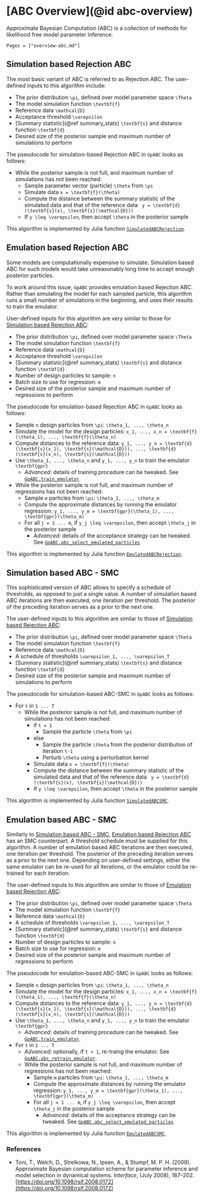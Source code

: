 # [ABC Overview](@id abc-overview)

Approximate Bayesian Computation (ABC) is a collection of methods for likelihood free model parameter inference.

```@contents
Pages = ["overview-abc.md"]
```

## Simulation based Rejection ABC

The most basic variant of ABC is referred to as Rejection ABC. The user-defined inputs to this algorithm include:

- The prior distribution ``\pi``, defined over model parameter space ``\Theta``
- The model simulation function ``\textbf{f}``
- Reference data ``\mathcal{D}``
- Acceptance threshold ``\varepsilon``
- [Summary statistic](@ref summary_stats) ``\textbf{s}`` and distance function ``\textbf{d}``
- Desired size of the posterior sample and maximum number of simulations to perform

The pseudocode for simulation-based Rejection ABC in `GpABC` looks as follows:

- While the posterior sample is not full, and maximum number of simulations has not been reached:
  - Sample parameter vector (particle) ``\theta`` from ``\pi``
  - Simulate data ``x = \textbf{f}(\theta)``
  - Compute the distance between the summary statistic of the simulated data and that of the reference data `` y = \textbf{d}(\textbf{s}(x), \textbf{s}(\mathcal{D}))``
  - If ``y \leq \varepsilon``, then accept ``\theta`` in the posterior sample

This algorithm is implemented by Julia function [`SimulatedABCRejection`](@ref).

## Emulation based Rejection ABC

Some models are computationally expensive to simulate. Simulation based ABC for such models would take unreasonably long time to accept enough posterior particles.

To work around this issue, `GpABC` provides emulation based Rejection ABC. Rather than simulating the model for each sampled particle, this algorithm runs a small number of simulations in the beginning, and uses their results to train the emulator.

User-defined inputs for this algorithm are very similar to those for [Simulation based Rejection ABC](@ref):

- The prior distribution ``\pi``, defined over model parameter space ``\Theta``
- The model simulation function ``\textbf{f}``
- Reference data ``\mathcal{D}``
- Acceptance threshold ``\varepsilon``
- [Summary statistic](@ref summary_stats) ``\textbf{s}`` and distance function ``\textbf{d}``
- Number of design particles to sample: ``n``
- Batch size to use for regression: ``m``
- Desired size of the posterior sample and maximum number of regressions to perform

The pseudocode for emulation-based Rejection ABC in `GpABC` looks as follows:

- Sample ``n`` design particles from ``\pi``: ``\theta_1, ..., \theta_n``
- Simulate the model for the design particles: ``x_1, ..., x_n = \textbf{f}(\theta_1), ..., \textbf{f}(\theta_n)``
- Compute distances to the reference data: ``y_1, ..., y_n = \textbf{d}(\textbf{s}(x_1), \textbf{s}(\mathcal{D})), ..., \textbf{d}(\textbf{s}(x_n), \textbf{s}(\mathcal{D}))``
- Use ``\theta_1, ..., \theta_n`` and ``y_1, ..., y_n`` to train the emulator ``\textbf{gpr}``
  - *Advanced:* details of training procedure can be tweaked. See [`GpABC.train_emulator`](@ref).
- While the posterior sample is not full, and maximum number of regressions has not been reached:
  - Sample ``m`` particles from ``\pi``: ``\theta_1, ..., \theta_m``
  - Compute the approximate distances by running the emulator regression: ``y_1, ..., y_m = \textbf{gpr}(\theta_1), ..., \textbf{gpr}(\theta_m)``
  - For all ``j = 1 ... m``, if ``y_j \leq \varepsilon``, then accept ``\theta_j`` in the posterior sample
    - *Advanced:* details of the acceptance strategy can be tweaked. See [`GpABC.abc_select_emulated_particles`](@ref)

This algorithm is implemented by Julia function [`EmulatedABCRejection`](@ref).

## Simulation based ABC - SMC

This sophisticated version of ABC allows to specify a schedule of thresholds, as opposed to just a single value. A number of simulation based ABC iterations are then executed, one iteration per threshold. The posterior of the preceding iteration serves as a prior to the next one.

The user-defined inputs to this algorithm are similar to those of [Simulation based Rejection ABC](@ref):

- The prior distribution ``\pi``, defined over model parameter space ``\Theta``
- The model simulation function ``\textbf{f}``
- Reference data ``\mathcal{D}``
- A schedule of thresholds ``\varepsilon_1, ..., \varepsilon_T``
- [Summary statistic](@ref summary_stats) ``\textbf{s}`` and distance function ``\textbf{d}``
- Desired size of the posterior sample and maximum number of simulations to perform

The pseudocode for simulation-based ABC-SMC in `GpABC` looks as follows:

- For ``t`` in ``1 ... T``
  - While the posterior sample is not full, and maximum number of simulations has not been reached:
    - if ``t = 1``
      - Sample the particle ``\theta`` from ``\pi``
    - else
      - Sample the particle ``\theta`` from the posterior distribution of iteration ``t-1``
      - Perturb ``\theta`` using a perturbation kernel
    - Simulate data ``x = \textbf{f}(\theta)``
    - Compute the distance between the summary statistic of the simulated data and that of the reference data `` y = \textbf{d}(\textbf{s}(x), \textbf{s}(\mathcal{D}))``
    - If ``y \leq \varepsilon``, then accept ``\theta`` in the posterior sample

This algorithm is implemented by Julia function [`SimulatedABCSMC`](@ref).

## Emulation based ABC - SMC

Similarly to [Simulation based ABC - SMC](@ref), [Emulation based Rejection ABC](@ref) has an SMC counterpart. A threshold schedule must be supplied for this algorithm. A number of emulation based ABC iterations are then executed, one iteration per threshold. The posterior of the preceding iteration serves as a prior to the next one. Depending on user-defined settings, either the same emulator can be re-used for all iterations, or the emulator could be re-trained for each iteration.

The user-defined inputs to this algorithm are similar to those of [Emulation based Rejection ABC](@ref):

- The prior distribution ``\pi``, defined over model parameter space ``\Theta``
- The model simulation function ``\textbf{f}``
- Reference data ``\mathcal{D}``
- A schedule of thresholds ``\varepsilon_1, ..., \varepsilon_T``
- [Summary statistic](@ref summary_stats) ``\textbf{s}`` and distance function ``\textbf{d}``
- Number of design particles to sample: ``n``
- Batch size to use for regression: ``m``
- Desired size of the posterior sample and maximum number of regressions to perform

The pseudocode for emulation-based ABC-SMC in `GpABC` looks as follows:

- Sample ``n`` design particles from ``\pi``: ``\theta_1, ..., \theta_n``
- Simulate the model for the design particles: ``x_1, ..., x_n = \textbf{f}(\theta_1), ..., \textbf{f}(\theta_n)``
- Compute distances to the reference data: ``y_1, ..., y_n = \textbf{d}(\textbf{s}(x_1), \textbf{s}(\mathcal{D})), ..., \textbf{d}(\textbf{s}(x_n), \textbf{s}(\mathcal{D}))``
- Use ``\theta_1, ..., \theta_n`` and ``y_1, ..., y_n`` to train the emulator ``\textbf{gpr}``
  - *Advanced:* details of training procedure can be tweaked. See [`GpABC.train_emulator`](@ref).
- For ``t`` in ``1 ... T``
  - *Advanced*: optionally, if ``t > 1``, re-traing the emulator. See [`GpABC.abc_retrain_emulator`](@ref).
  - While the posterior sample is not full, and maximum number of regressions has not been reached:
    - Sample ``m`` particles from ``\pi``: ``\theta_1, ..., \theta_m``
    - Compute the approximate distances by running the emulator regression: ``y_1, ..., y_m = \textbf{gpr}(\theta_1), ..., \textbf{gpr}(\theta_m)``
    - For all ``j = 1 ... m``, if ``y_j \leq \varepsilon``, then accept ``\theta_j`` in the posterior sample
      - *Advanced:* details of the acceptance strategy can be tweaked. See [`GpABC.abc_select_emulated_particles`](@ref)

This algorithm is implemented by Julia function [`EmulatedABCSMC`](@ref).

### References

- Toni, T., Welch, D., Strelkowa, N., Ipsen, A., & Stumpf, M. P. H. (2009). Approximate Bayesian computation scheme for parameter inference and model selection in dynamical systems. *Interface*, (July 2008), 187–202. [https://doi.org/10.1098/rsif.2008.0172](https://doi.org/10.1098/rsif.2008.0172)
